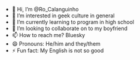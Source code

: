 - 👋 Hi, I’m @Ro_Calanguinho
- 👀 I’m interested in geek culture in general
- 🌱 I’m currently learning to program in high school
- 💞️ I’m looking to collaborate on to my boyfriend
- 📫 How to reach me? Bluesky
- 😄 Pronouns: He/him and they/them
- ⚡ Fun fact: My English is not so good

<!---
Ro-Calanguinho/Ro-Calanguinho is a ✨ special ✨ repository because its `README.md` (this file) appears on your GitHub profile.
You can click the Preview link to take a look at your changes.
--->
